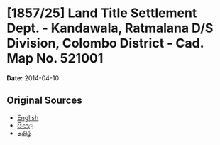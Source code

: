 # [1857/25] Land Title Settlement Dept. - Kandawala, Ratmalana D/S Division, Colombo District - Cad. Map No. 521001

**Date:** 2014-04-10

## Original Sources

- [English](https://documents.gov.lk/view/extra-gazettes/2014/4/1857-25_E.pdf)
- [සිංහල](https://documents.gov.lk/view/extra-gazettes/2014/4/1857-25_S.pdf)
- [தமிழ்](https://documents.gov.lk/view/extra-gazettes/2014/4/1857-25_T.pdf)

